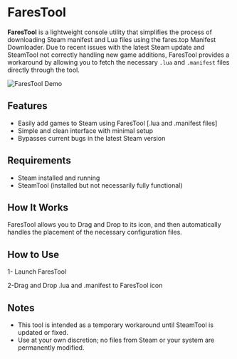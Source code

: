 # FaresTool

**FaresTool** is a lightweight console utility that simplifies the process of downloading Steam manifest and Lua files using the fares.top Manifest Downloader. Due to recent issues with the latest Steam update and SteamTool not correctly handling new game additions, FaresTool provides a workaround by allowing you to fetch the necessary `.lua` and `.manifest` files directly through the tool.

![FaresTool Demo](https://github.com/your-username/fares_tool/assets/demo.gif)

## Features

- Easily add games to Steam using FaresTool [.lua and .manifest files]
- Simple and clean interface with minimal setup
- Bypasses current bugs in the latest Steam version

## Requirements
- Steam installed and running
- SteamTool (installed but not necessarily fully functional) 

## How It Works
FaresTool allows you to Drag and Drop to its icon, and then automatically handles the placement of the necessary configuration files.

## How to Use
1- Launch FaresTool

2-Drag and Drop .lua and .manifest to FaresTool icon

## Notes
- This tool is intended as a temporary workaround until SteamTool is updated or fixed.
- Use at your own discretion; no files from Steam or your system are permanently modified.
